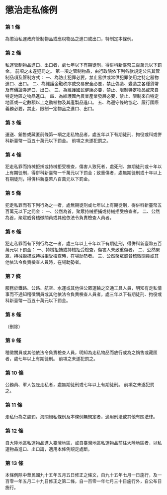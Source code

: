 # 懲治走私條例

### 第 1 條

為懲治私運政府管制物品或應稅物品之進口或出口，特制定本條例。

### 第 2 條

私運管制物品進口、出口者，處七年以下有期徒刑，得併科新臺幣三百萬元以下罰金。
前項之未遂犯罰之。
第一項之管制物品，由行政院依下列各款規定公告其管制品項及管制方式：
一、為防止犯罪必要，禁止易供或常供犯罪使用之特定器物進口、出口。
二、為維護金融秩序或交易安全必要，禁止偽造、變造之各種貨幣及有價證券進口、出口。
三、為維護國民健康必要，禁止、限制特定物品或來自特定地區之物品進口。
四、為維護國內農業產業發展必要，禁止、限制來自特定地區或一定數額以上之動植物及其產製品進口。
五、為遵守條約協定、履行國際義務必要，禁止、限制一定物品之進口、出口。

### 第 3 條

運送、銷售或藏匿前條第一項之走私物品者，處五年以下有期徒刑、拘役或科或併科新臺幣一百五十萬元以下罰金。
前項之未遂犯罰之。

### 第 4 條

犯走私罪而持械拒捕或持械拒受檢查，傷害人致死者，處死刑、無期徒刑或十年以上有期徒刑，得併科新臺幣一千萬元以下罰金；致重傷者，處無期徒刑或十年以上有期徒刑，得併科新臺幣八百萬元以下罰金。

### 第 5 條

犯走私罪而有下列行為之一者，處無期徒刑或七年以上有期徒刑，得併科新臺幣五百萬元以下之罰金：
一、公然為首，聚眾持械拒捕或持械拒受檢查者。
二、公然為首，聚眾威脅稽徵關員或其他依法令負責檢查人員者。

### 第 6 條

犯走私罪而有下列行為之一者，處三年以上十年以下有期徒刑，得併科新臺幣五百萬元以下罰金：
一、持械拒捕或持械拒受檢查，傷害人未致重傷者。
二、公然聚眾，持械拒捕或持械拒受檢查時，在場助勢者。
三、公然聚眾威脅稽徵關員或其他依法令負責檢查人員時，在場助勢者。

### 第 7 條

服務於鐵路、公路、航空、水運或其他供公眾運輸之交通工具人員，明知有走私情事而不通知稽徵關員或其他依法令負責檢查人員者，處三年以下有期徒刑、拘役或科新臺幣一百五十萬元以下罰金。

### 第 8 條

（刪除）

### 第 9 條

稽徵關員或其他依法令負責檢查人員，明知為走私物品而放行或為之銷售或藏匿者，處七年以上有期徒刑。
前項之未遂犯罰之。

### 第 10 條

公務員、軍人包庇走私者，處無期徒刑或七年以上有期徒刑。
前項之未遂犯罰之。

### 第 11 條

走私行為之處罰，海關緝私條例及本條例無規定者，適用刑法或其他有關法律。

### 第 12 條

自大陸地區私運物品進入臺灣地區，或自臺灣地區私運物品前往大陸地區者，以私運物品進口、出口論，適用本條例規定處斷。

### 第 13 條

本條例除中華民國九十五年五月五日修正之條文，自九十五年七月一日施行，及一百零一年五月二十九日修正之第二條，自一百零一年七月三十日施行外，自公布日施行。
